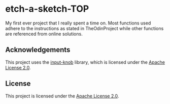 # etch-a-sketch-TOP

My first ever project that I really spent a time on. Most functions used adhere to the instructions as stated in TheOdinProject while other functions are referenced from online solutions.

## Acknowledgements 

This project uses the [input-knob](https://github.com/GoogleChromeLabs/input-knob.git) library, which is licensed under the [Apache License 2.0](https://www.apache.org/licenses/LICENSE-2.0).

## License

This project is licensed under the [Apache License 2.0](./LICENSE).